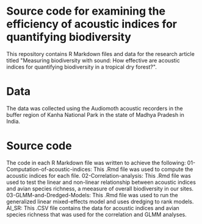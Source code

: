 # Source code for examining the efficiency of acoustic indices for quantifying biodiversity
This repository contains R Markdown files and data for the research article titled "Measuring biodiversity with sound: How effective are acoustic indices for quantifying biodiversity in a tropical dry forest?".
# Data
The data was collected using the Audiomoth acoustic recorders in the buffer region of Kanha National Park in the state of Madhya Pradesh in India.
# Source code 
The code in each R Markdown file was written to achieve the following:
01-Computation-of-acoustic-indices: This .Rmd file was used to compute the acoustic indices for each file.
02-Correlation-analysis: This .Rmd file was used to test the linear and non-linear relationship between acoustic indices and avian species richness, a meeasure of overall biodiversity in our sites.
03-GLMM-and-Dredged-Models: This .Rmd file was used to run the generalized linear mixed-effects model and uses dredging to rank models.
AI_SR: This .CSV file contains the data for acoustic indices and avian species richness that was used for the correlation and GLMM analyses. 
